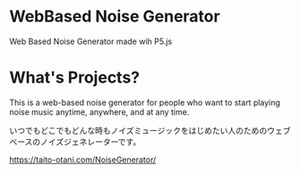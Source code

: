 # WebBased Noise Generator
Web Based Noise Generator made wih P5.js

# What's Projects?
This is a web-based noise generator for people who want to start playing noise music anytime, anywhere, and at any time.

いつでもどこでもどんな時もノイズミュージックをはじめたい人のためのウェブベースのノイズジェネレーターです。

https://taito-otani.com/NoiseGenerator/
